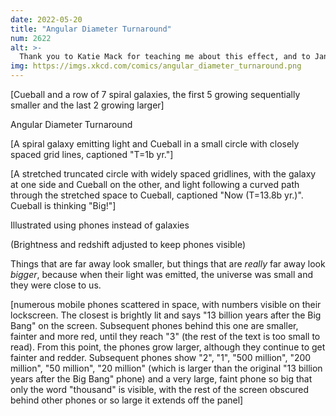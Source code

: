 ```yaml
---
date: 2022-05-20
title: "Angular Diameter Turnaround"
num: 2622
alt: >-
  Thank you to Katie Mack for teaching me about this effect, and to Janelle Shane for describing redshifts as 'like galaxies sinking into a pool of dilute blood,' which is how I'll see them from now on.
img: https://imgs.xkcd.com/comics/angular_diameter_turnaround.png
---
```

[Cueball and a row of 7 spiral galaxies, the first 5 growing sequentially smaller and the last 2 growing larger]

Angular Diameter Turnaround

[A spiral galaxy emitting light and Cueball in a small circle with closely spaced grid lines, captioned "T=1b yr."]

[A stretched truncated circle with widely spaced gridlines, with the galaxy at one side and Cueball on the other, and light following a curved path through the stretched space to Cueball, captioned "Now (T=13.8b yr.)". Cueball is thinking "Big!"]

Illustrated using phones instead of galaxies

(Brightness and redshift adjusted to keep phones visible)

Things that are far away look smaller, but things that are *really* far away look *bigger*, because when their light was emitted, the universe was small and they were close to us.

[numerous mobile phones scattered in space, with numbers visible on their lockscreen. The closest is brightly lit and says "13 billion years after the Big Bang" on the screen. Subsequent phones behind this one are smaller, fainter and more red, until they reach "3" (the rest of the text is too small to read). From this point, the phones grow larger, although they continue to get fainter and redder. Subsequent phones show "2", "1", "500 million", "200 million", "50 million", "20 million" (which is larger than the original "13 billion years after the Big Bang" phone) and a very large, faint phone so big that only the word "thousand" is visible, with the rest of the screen obscured behind other phones or so large it extends off the panel]